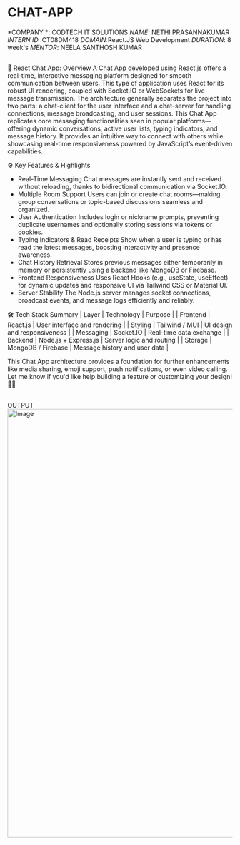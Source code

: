 # CHAT-APP
*COMPANY *: CODTECH IT SOLUTIONS
*NAME*: NETHI PRASANNAKUMAR
*INTERN ID* :CT08DM418
*DOMAIN*:React.JS Web Development 
*DURATION*: 8 week's 
*MENTOR*: NEELA SANTHOSH KUMAR
##
💬 React Chat App: Overview
A Chat App developed using React.js offers a real-time, interactive messaging platform designed for smooth communication between users. This type of application uses React for its robust UI rendering, coupled with Socket.IO or WebSockets for live message transmission. The architecture generally separates the project into two parts: a chat-client for the user interface and a chat-server for handling connections, message broadcasting, and user sessions.
This Chat App replicates core messaging functionalities seen in popular platforms—offering dynamic conversations, active user lists, typing indicators, and message history. It provides an intuitive way to connect with others while showcasing real-time responsiveness powered by JavaScript’s event-driven capabilities.

⚙️ Key Features & Highlights
- Real-Time Messaging
Chat messages are instantly sent and received without reloading, thanks to bidirectional communication via Socket.IO.
- Multiple Room Support
Users can join or create chat rooms—making group conversations or topic-based discussions seamless and organized.
- User Authentication
Includes login or nickname prompts, preventing duplicate usernames and optionally storing sessions via tokens or cookies.
- Typing Indicators & Read Receipts
Show when a user is typing or has read the latest messages, boosting interactivity and presence awareness.
- Chat History Retrieval
Stores previous messages either temporarily in memory or persistently using a backend like MongoDB or Firebase.
- Frontend Responsiveness
Uses React Hooks (e.g., useState, useEffect) for dynamic updates and responsive UI via Tailwind CSS or Material UI.
- Server Stability
The Node.js server manages socket connections, broadcast events, and message logs efficiently and reliably.

🛠️ Tech Stack Summary
| Layer | Technology | Purpose | 
| Frontend | React.js | User interface and rendering | 
| Styling | Tailwind / MUI | UI design and responsiveness | 
| Messaging | Socket.IO | Real-time data exchange | 
| Backend | Node.js + Express.js | Server logic and routing | 
| Storage | MongoDB / Firebase | Message history and user data | 



This Chat App architecture provides a foundation for further enhancements like media sharing, emoji support, push notifications, or even video calling. Let me know if you'd like help building a feature or customizing your design! 🚀💡
##
OUTPUT
<img width="1910" height="961" alt="Image" src="https://github.com/user-attachments/assets/f29254e0-87d7-4083-bbd9-659c0f937911" />

